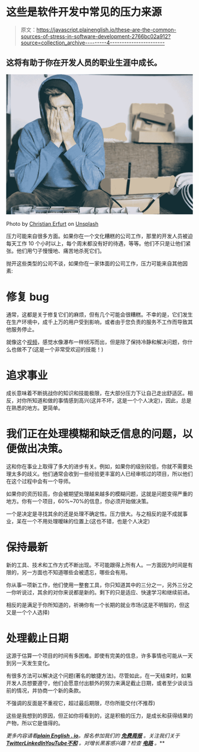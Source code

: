 # 这些是软件开发中常见的压力来源

> 原文：<https://javascript.plainenglish.io/these-are-the-common-sources-of-stress-in-software-development-2766bc02a912?source=collection_archive---------4----------------------->

## 这将有助于你在开发人员的职业生涯中成长。

![](img/8b4b85565ae8f3f4170f80f1f33c603b.png)

Photo by [Christian Erfurt](https://unsplash.com/@christnerfurt?utm_source=medium&utm_medium=referral) on [Unsplash](https://unsplash.com?utm_source=medium&utm_medium=referral)

压力可能来自很多方面。如果你在一个文化糟糕的公司工作，那里的开发人员被迫每天工作 10 个小时以上，每个周末都没有好的待遇，等等。他们不只是让他们紧张。他们用勺子慢慢地、痛苦地杀死它们。

抛开这些类型的公司不谈，如果你在一家体面的公司工作，压力可能来自其他因素:

# **修复 bug**

通常，这都是关于修复它们的麻烦，但有几个可能会很糟糕。不幸的是，它们发生在生产环境中，成千上万的用户受到影响，或者由于您负责的服务不工作而导致其他服务停止。

就像这个[视频](https://www.youtube.com/shorts/aQHZ6LhPRzM)，感觉水像瀑布一样倾泻而出，但是除了保持冷静和解决问题，你什么也做不了(这是一个非常受欢迎的技能！)

# **追求事业**

成长意味着不断挑战你的知识和技能极限，在大部分压力下让自己走出舒适区。相反，对你所知道和做的事情感到高兴(这并不坏，这是一个个人决定)，因此，总是在熟悉的地方。更简单。

# 我们正在处理模糊和缺乏信息的问题，以便做出决策。

这和你在事业上取得了多大的进步有关。例如，如果你的级别较低，你就不需要处理太多的歧义。他们通常会收到一些经验更丰富的人已经审核过的项目，所以他们在这个过程中会有一个导师。

如果你的资历较高，你会被期望处理越来越多的模糊问题，这就是问题变得严重的地方。你有一个项目，60%~70%的信息，你必须开始做决策。

一个是决定是寻找其余的还是处理不确定性。压力很大。与之相反的是不成就事业，呆在一个不用处理暧昧的位置上(这也不错，也是个人决定)

# **保持最新**

新的工具、技术和工作方式不断出现。不可能跟得上所有人。一方面因为时间是有限的，另一方面也不知道哪些会被遗忘，哪些会有用。

你从事一项新工作，他们使用一整套工具，你只知道其中的三分之一，另外三分之一你听说过，其余的对你来说都是新的。剩下的只是适应、快速学习和继续前进。

相反的是满足于你所知道的，祈祷你有一个长期的就业市场(这是不明智的，但这又是一个个人选择)

# **处理截止日期**

这源于估算一个项目的时间有多困难。即使有完美的信息，许多事情也可能从一天到另一天发生变化。

有很多方法可以解决这个问题(著名的敏捷方法)。尽管如此，在一天结束时，如果开发人员想要遵守，他们会愿意付出额外的努力来满足截止日期，或者至少谈谈当前的情况，并协商一个新的条款。

不强调的反面是不重视它，超过最后期限，尽你所能交付(不推荐)

这些是我想到的原因，但正如你将看到的，这是积极的压力，是成长和获得结果的产物，所以它是值得的。

*更多内容请看*[***plain English . io***](https://plainenglish.io/)*。报名参加我们的* [***免费周报***](http://newsletter.plainenglish.io/) *。关注我们关于*[***Twitter***](https://twitter.com/inPlainEngHQ)[***LinkedIn***](https://www.linkedin.com/company/inplainenglish/)*[***YouTube***](https://www.youtube.com/channel/UCtipWUghju290NWcn8jhyAw)*[***不和***](https://discord.gg/GtDtUAvyhW) *。对增长黑客感兴趣？检查* [***电路***](https://circuit.ooo/) *。***